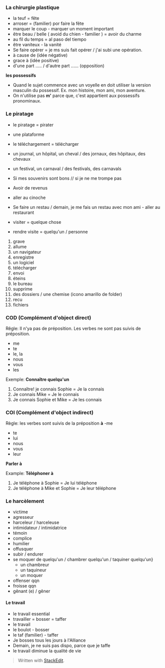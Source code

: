 


### La chirurgie plastique 
- la teuf = fête 
- arroser = (familier) por faire la fête
- marquer le coup - marquer un moment important
- être beau / belle  ( avoid du chien - familier ) = avoir du charme
-  au fil du temps = al paso del tiempo
- être vaniteux - la vanité
- Se faire opérer = je ms suis fait opérer / j'ai subi une opération.
- à cause de (idée négative)
- grace à (idée positive)
- d'une part ..... /  d'autre part ...... (opposition)

**les possessifs**
- Quand le sujet commence avec un voyelle en doit utiliser la version masculin du possessif. Ex. mon histoire, mon ami, mon aventure. 
- On n'utilise pas **m'** parce que, c'est appartient aux possessifs pronominaux. 

### Le piratage

- le piratage = pirater
- une plataforme
- le téléchargement = télécharger
- un journal, un hôpital, un cheval / des jornaux, des hôpitaux, des chevaux
- un festival, un carnaval / des festivals, des carnavals

- Si mes souvenirs sont bons // si je ne me trompe pas
- Avoir de revenus
- aller au cinoche
- Se faire un restau / demain, je me fais un restau avec mon ami - aller au restaurant
- visiter = quelque chose
- rendre visite = quelqu'un / personne

1. grave
2. allume
3. un navigateur
4. enregistre
5. un logiciel
6. télécharger
7. envoi
8. éteins
9. le bureau
10. supprime
11. des dossiers / une chemise  (icono amarillo de folder)
12. recu
13. fichiers
 
### COD (Complément d'object direct)

Rêgle: Il n'ya pas de préposition. Les verbes ne sont pas suivis de préposition. 
- me
- te 
- le, la
- nous 
- vous
- les

Exemple: 
**Connaître quelqu'un**
1. Connaître! je connais Sophie = Je la connais
2. Je connais Mike = Je le connais
3. Je connais Sophie et Mike = Je les connais

### COI (Complément d'object indirect)

Règle: les verbes sont suivis de la préposition **à**
-me
- te
- lui
- nous
- vous
- leur

**Parler à**

Example: 
**Téléphoner à**
1. Je téléphone à Sophie = Je lui téléphone
2. Je téléphone à Mike et Sophie = Je leur téléphone


### Le harcèlement

- victime
- agresseur
- harceleur / harceleuse
- intimidateur / intimidatrice
- témoin 
- complice
- humilier
- offusquer
- subir / endurer
- se moquer de quelqu'un / chambrer quelqu'un / taquiner quelqu'un}
	- un chambreur
	- un taquineur
	- un moquer
- offenser qqn
- froisse qqn
- gênant (e) / gêner


#### Le travail

- le travail essential
- travailler = bosser = taffer
- le travail
- le boulot - bosser
- le taf (familier) - taffer
- Je bosses tous les jours à l'Alliance
- Demain, je ne suis pas dispo, parce que je taffe
- le travail diminue la qualité de vie

> Written with [StackEdit](https://stackedit.io/).
<!--stackedit_data:
eyJoaXN0b3J5IjpbMTMxMDkwMTY5NSwxMjQ0NjIzMjUxLC0xMD
Q3MDk4NzIzLC0xMDMxOTkzODMwLC00NzQ2NjIyNDEsLTgyNjAz
NzMxMSwxMDY3Njc1MDIwLC0zMjEyMDE2MjcsLTMyNzk1MTE4LD
E5MzI2MDI5ODMsMTQxODU3NjA5NCwtMjA5NzA5MjU0OSwxMTQ3
MjIwMDY0LC0xOTIxOTk1NDI2LDQ2NTMxOTc2NiwxMzMyMTQwMj
Y1LC01MDM1NzU1OTgsLTE1Mjc0NjI4NjVdfQ==
-->